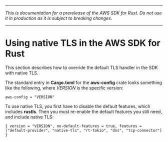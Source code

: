 --------

 *This is documentation for a prerelease of the AWS SDK for Rust\. Do not use it in production as it is subject to breaking changes\.* 

--------

# Using native TLS in the AWS SDK for Rust<a name="tls"></a>

This section describes how to override the default TLS handler in the SDK with native TLS\.

The standard entry in **Cargo\.toml** for the **aws\-config** crate looks something like the following, where *VERSION* is the specific version:

```
aws-config = "VERSION"
```

To use native TLS, you first have to disable the default features, which includes **rustls**\. Then you must re\-enable the default features you still need, and include native TLS:

```
{ version = "VERSION", no-default-features = true, features = ["default-provider", "native-tls", "rt-tokio", "dns", "tcp-connector"] }
```